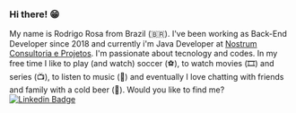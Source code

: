 ### Hi there! 😁 

My name is Rodrigo Rosa from Brazil (🇧🇷). I've been working as Back-End Developer since 2018 and currently i'm Java Developer at [Nostrum Consultoria e Projetos](https://www.nostrum.com.br/). I'm passionate about tecnology and codes.  In my free time I like to play (and watch) soccer (⚽️), to watch movies (🎞️) and series (📺),  to listen to music (🎵) and eventually I love chatting with friends and family with a cold beer (🍺).  Would you like to find me?  [![Linkedin Badge](https://img.shields.io/badge/-LinkedIn-blue?style=flat-square&logo=Linkedin&logoColor=white&link=https://www.linkedin.com/in/rodrigosrosa89)](https://www.linkedin.com/in/rodrigosrosa89)
